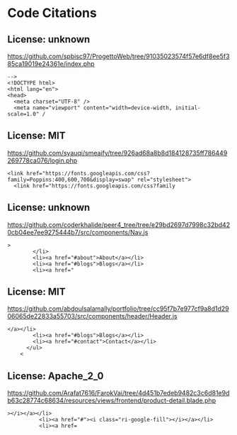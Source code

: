 # Code Citations

## License: unknown
https://github.com/spbisc97/ProgettoWeb/tree/91035023574f57e6df8ee5f385ca19019e24361e/index.php

```
-->
<!DOCTYPE html>
<html lang="en">
<head>
  <meta charset="UTF-8" />
  <meta name="viewport" content="width=device-width, initial-scale=1.0" /
```


## License: MIT
https://github.com/syauqi/smeaify/tree/926ad68a8b8d184128735ff786449269778ca076/login.php

```
<link href="https://fonts.googleapis.com/css?family=Poppins:400,600,700&display=swap" rel="stylesheet">
  <link href="https://fonts.googleapis.com/css?family
```


## License: unknown
https://github.com/coderkhalide/peer4_tree/tree/e29bd2697d7998c32bd420cb04ee7ee9275444b7/src/components/Nav.js

```
>
        </li>
        <li><a href="#about">About</a></li>
        <li><a href="#blogs">Blogs</a></li>
        <li><a href="
```


## License: MIT
https://github.com/abdoulsalamally/portfolio/tree/cc95f7b7e977cf9a8d1d2906065de22833a55703/src/components/header/Header.js

```
</a></li>
        <li><a href="#blogs">Blogs</a></li>
        <li><a href="#contact">Contact</a></li>
      </ul>
    <
```


## License: Apache_2_0
https://github.com/Arafat7616/FarokVai/tree/4d451b7edeb9482c3c6d81e9db63c28774c68634/resources/views/frontend/product-detail.blade.php

```
></i></a></li>
          <li><a href="#"><i class="ri-google-fill"></i></a></li>
          <li><a href=
```

